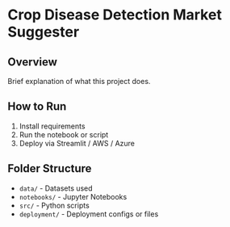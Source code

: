 # Crop Disease Detection Market Suggester

## Overview

Brief explanation of what this project does.

## How to Run

1. Install requirements
2. Run the notebook or script
3. Deploy via Streamlit / AWS / Azure

## Folder Structure

- `data/` - Datasets used
- `notebooks/` - Jupyter Notebooks
- `src/` - Python scripts
- `deployment/` - Deployment configs or files